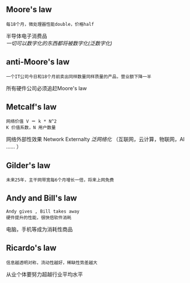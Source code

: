 ## Moore's law
```
每18个月，微处理器性能double，价格half    
```
半导体电子消费品    
*一切可以数字化的东西都将被数字化(泛数字化)*   


## anti-Moore's law
```
一个IT公司今日和18个月前卖出同样数量同样质量的产品，营业额下降一半
```
所有硬件公司必须追赶Moore's law     

## Metcalf's law
```
网络价值 V ＝ k * N^2      
K 价值系数，N 用户数量  

```
网络外部性效果 Network Externalty
*泛网络化* （互联网，云计算，物联网，AI …… ）

## Gilder's law
```
未来25年，主干网带宽每6个月增长一倍，将来上网免费    
```

## Andy and Bill's law
```
Andy gives , Bill takes away    
硬件提升的性能，很快倍软件消耗  
```
电脑，手机等成为消耗性商品


## Ricardo's law
```
信息越透明对称，流动性越好，稀缺性势差越大
```
从业个体要努力超越行业平均水平

